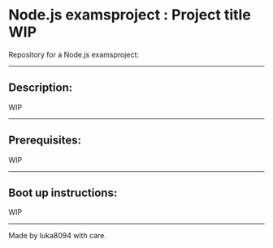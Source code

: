 # Node.js examsproject : Project title WIP

Repository for a Node.js examsproject:

---

## Description:

WIP

---

## Prerequisites:

WIP

---

## Boot up instructions:

WIP

---
Made by luka8094 with care.
